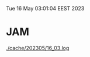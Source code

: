 Tue 16 May 03:01:04 EEST 2023
# JAM
<a href='./cache/202305/16_03.log'>./cache/202305/16_03.log</a>
